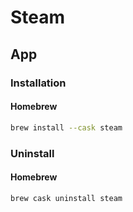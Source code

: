 # Steam

## App

### Installation

#### Homebrew

```sh
brew install --cask steam
```

### Uninstall

#### Homebrew

```sh
brew cask uninstall steam
```
